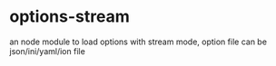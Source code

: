 options-stream
==============

an node module to load options with stream mode, option file can be json/ini/yaml/ion file
